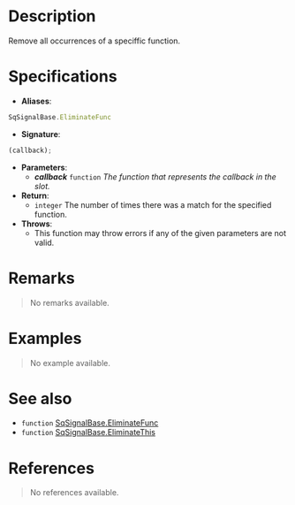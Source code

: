 # Description

Remove all occurrences of a speciffic function.

# Specifications

* **Aliases**:
```js
SqSignalBase.EliminateFunc
```
* **Signature**:
```js
(callback);
```
* **Parameters**:
	* **_callback_** `function` *The function that represents the callback in the slot.*
* **Return**:
	* `integer` The number of times there was a match for the specified function.
* **Throws**:
	* This function may throw errors if any of the given parameters are not valid.

# Remarks

> No remarks available.

# Examples

> No example available.

# See also

* `function` [SqSignalBase.EliminateFunc](Function.SqSignalBase.Eliminate)
* `function` [SqSignalBase.EliminateThis](Function.SqSignalBase.EliminateThis)

# References

> No references available.
